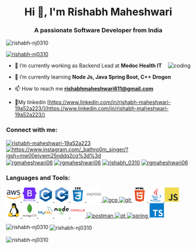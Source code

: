 <h1 align="center">Hi 👋, I'm Rishabh Maheshwari</h1>
<h3 align="center">A passionate Software Developer from India</h3>

<p align="left"> <img src="https://komarev.com/ghpvc/?username=rishabh-nj0310&label=Profile%20views&color=0e75b6&style=flat" alt="rishabh-nj0310" /> </p>

<p align="left"> <a href="https://github.com/ryo-ma/github-profile-trophy"><img src="https://github-profile-trophy.vercel.app/?username=rishabh-nj0310" alt="rishabh-nj0310" /></a> </p>

<img align="right" alt="coding" widht="300" src="https://dribbble.com/shots/4502924-Python-developer-animation/attachments/10432197?mode=media">

- 🔭 I’m currently working as Backend Lead at **Medoc Health IT**

- 🌱 I’m currently learning **Node Js, Java Spring Boot, C++ Drogon**

- 📫 How to reach me **rishabhmaheshwari611@gmail.com**

- 📄My linkedin [https://www.linkedin.com/in/rishabh-maheshwari-19a52a223/](https://www.linkedin.com/in/rishabh-maheshwari-19a52a223/)

<h3 align="left">Connect with me:</h3>
<p align="left">
<a href="https://linkedin.com/in/rishabh-maheshwari-19a52a223" target="blank"><img align="center" src="https://raw.githubusercontent.com/rahuldkjain/github-profile-readme-generator/master/src/images/icons/Social/linked-in-alt.svg" alt="rishabh-maheshwari-19a52a223" height="30" width="40" /></a>
<a href="https://instagram.com/https://www.instagram.com/_bathro0m_singer/?igsh=mw00ejvwm25nddq2cg%3d%3d" target="blank"><img align="center" src="https://raw.githubusercontent.com/rahuldkjain/github-profile-readme-generator/master/src/images/icons/Social/instagram.svg" alt="https://www.instagram.com/_bathro0m_singer/?igsh=mw00ejvwm25nddq2cg%3d%3d" height="30" width="40" /></a>
<a href="https://www.codechef.com/users/rgmaheshwari06" target="blank"><img align="center" src="https://cdn.jsdelivr.net/npm/simple-icons@3.1.0/icons/codechef.svg" alt="rgmaheshwari06" height="30" width="40" /></a>
<a href="https://www.hackerrank.com/rgmaheshwari06" target="blank"><img align="center" src="https://raw.githubusercontent.com/rahuldkjain/github-profile-readme-generator/master/src/images/icons/Social/hackerrank.svg" alt="rgmaheshwari06" height="30" width="40" /></a>
<a href="https://www.leetcode.com/rishabh_0310" target="blank"><img align="center" src="https://raw.githubusercontent.com/rahuldkjain/github-profile-readme-generator/master/src/images/icons/Social/leet-code.svg" alt="rishabh_0310" height="30" width="40" /></a>
<a href="https://auth.geeksforgeeks.org/user/rgmaheshwari06" target="blank"><img align="center" src="https://raw.githubusercontent.com/rahuldkjain/github-profile-readme-generator/master/src/images/icons/Social/geeks-for-geeks.svg" alt="rgmaheshwari06" height="30" width="40" /></a>
</p>

<h3 align="left">Languages and Tools:</h3>
<p align="left"> <a href="https://aws.amazon.com" target="_blank" rel="noreferrer"> <img src="https://raw.githubusercontent.com/devicons/devicon/master/icons/amazonwebservices/amazonwebservices-original-wordmark.svg" alt="aws" width="40" height="40"/> </a> <a href="https://getbootstrap.com" target="_blank" rel="noreferrer"> <img src="https://raw.githubusercontent.com/devicons/devicon/master/icons/bootstrap/bootstrap-plain-wordmark.svg" alt="bootstrap" width="40" height="40"/> </a> <a href="https://www.cprogramming.com/" target="_blank" rel="noreferrer"> <img src="https://raw.githubusercontent.com/devicons/devicon/master/icons/c/c-original.svg" alt="c" width="40" height="40"/> </a> <a href="https://www.w3schools.com/cpp/" target="_blank" rel="noreferrer"> <img src="https://raw.githubusercontent.com/devicons/devicon/master/icons/cplusplus/cplusplus-original.svg" alt="cplusplus" width="40" height="40"/> </a> <a href="https://www.w3schools.com/css/" target="_blank" rel="noreferrer"> <img src="https://raw.githubusercontent.com/devicons/devicon/master/icons/css3/css3-original-wordmark.svg" alt="css3" width="40" height="40"/> </a> <a href="https://expressjs.com" target="_blank" rel="noreferrer"> <img src="https://raw.githubusercontent.com/devicons/devicon/master/icons/express/express-original-wordmark.svg" alt="express" width="40" height="40"/> </a> <a href="https://cloud.google.com" target="_blank" rel="noreferrer"> <img src="https://www.vectorlogo.zone/logos/google_cloud/google_cloud-icon.svg" alt="gcp" width="40" height="40"/> </a> <a href="https://git-scm.com/" target="_blank" rel="noreferrer"> <img src="https://www.vectorlogo.zone/logos/git-scm/git-scm-icon.svg" alt="git" width="40" height="40"/> </a> <a href="https://www.w3.org/html/" target="_blank" rel="noreferrer"> <img src="https://raw.githubusercontent.com/devicons/devicon/master/icons/html5/html5-original-wordmark.svg" alt="html5" width="40" height="40"/> </a> <a href="https://www.java.com" target="_blank" rel="noreferrer"> <img src="https://raw.githubusercontent.com/devicons/devicon/master/icons/java/java-original.svg" alt="java" width="40" height="40"/> </a> <a href="https://developer.mozilla.org/en-US/docs/Web/JavaScript" target="_blank" rel="noreferrer"> <img src="https://raw.githubusercontent.com/devicons/devicon/master/icons/javascript/javascript-original.svg" alt="javascript" width="40" height="40"/> </a> <a href="https://www.linux.org/" target="_blank" rel="noreferrer"> <img src="https://raw.githubusercontent.com/devicons/devicon/master/icons/linux/linux-original.svg" alt="linux" width="40" height="40"/> </a> <a href="https://www.mongodb.com/" target="_blank" rel="noreferrer"> <img src="https://raw.githubusercontent.com/devicons/devicon/master/icons/mongodb/mongodb-original-wordmark.svg" alt="mongodb" width="40" height="40"/> </a> <a href="https://www.mysql.com/" target="_blank" rel="noreferrer"> <img src="https://raw.githubusercontent.com/devicons/devicon/master/icons/mysql/mysql-original-wordmark.svg" alt="mysql" width="40" height="40"/> </a> <a href="https://nodejs.org" target="_blank" rel="noreferrer"> <img src="https://raw.githubusercontent.com/devicons/devicon/master/icons/nodejs/nodejs-original-wordmark.svg" alt="nodejs" width="40" height="40"/> </a> <a href="https://www.oracle.com/" target="_blank" rel="noreferrer"> <img src="https://raw.githubusercontent.com/devicons/devicon/master/icons/oracle/oracle-original.svg" alt="oracle" width="40" height="40"/> </a> <a href="https://postman.com" target="_blank" rel="noreferrer"> <img src="https://www.vectorlogo.zone/logos/getpostman/getpostman-icon.svg" alt="postman" width="40" height="40"/> </a> <a href="https://www.qt.io/" target="_blank" rel="noreferrer"> <img src="https://upload.wikimedia.org/wikipedia/commons/0/0b/Qt_logo_2016.svg" alt="qt" width="40" height="40"/> </a> <a href="https://spring.io/" target="_blank" rel="noreferrer"> <img src="https://www.vectorlogo.zone/logos/springio/springio-icon.svg" alt="spring" width="40" height="40"/> </a> <a href="https://www.typescriptlang.org/" target="_blank" rel="noreferrer"> <img src="https://raw.githubusercontent.com/devicons/devicon/master/icons/typescript/typescript-original.svg" alt="typescript" width="40" height="40"/> </a> </p>

<p><img align="left" src="https://github-readme-stats.vercel.app/api/top-langs?username=rishabh-nj0310&show_icons=true&locale=en&layout=compact" alt="rishabh-nj0310" /></p>

<p>&nbsp;<img align="center" src="https://github-readme-stats.vercel.app/api?username=rishabh-nj0310&show_icons=true&locale=en" alt="rishabh-nj0310" /></p>

<p><img align="center" src="https://github-readme-streak-stats.herokuapp.com/?user=rishabh-nj0310&" alt="rishabh-nj0310" /></p>
